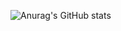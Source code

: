 

![Anurag's GitHub stats](https://github-readme-stats.vercel.app/api?username=DMQQ&count_private=true)
